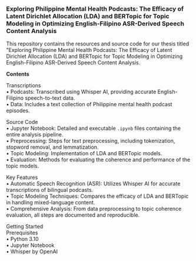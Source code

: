 ### Exploring Philippine Mental Health Podcasts: The Efficacy of Latent Dirichlet Allocation (LDA) and BERTopic for Topic Modeling in Optimizing English-Filipino ASR-Derived Speech Content Analysis  

This repository contains the resources and source code for our thesis titled "Exploring Philippine Mental Health Podcasts: The Efficacy of Latent Dirichlet Allocation (LDA) and BERTopic for Topic Modeling in Optimizing English-Filipino ASR-Derived Speech Content Analysis.

**Contents**

Transcriptions  
•	Podcasts: Transcribed using Whisper AI, providing accurate English-Filipino speech-to-text data.  
•	Data: Includes a text collection of Philippine mental health podcast episodes.  

Source Code  
•	Jupyter Notebook: Detailed and executable `.ipynb` files containing the entire analysis pipeline.  
•	Preprocessing: Steps for text preprocessing, including tokenization, stopword removal, and lemmatization.  
•	Topic Modeling: Implementation of LDA and BERTopic models.  
•	Evaluation: Methods for evaluating the coherence and performance of the topic models.  

Key Features  
•	Automatic Speech Recognition (ASR): Utilizes Whisper AI for accurate transcriptions of bilingual podcasts.  
•	Topic Modeling Techniques: Compares the efficacy of LDA and BERTopic in handling mixed-language content.  
•	Comprehensive Analysis: From data preprocessing to topic coherence evaluation, all steps are documented and reproducible.  

Getting Started  
Prerequisites  
•	Python 3.10  
•	Jupyter Notebook  
•	Whisper by OpenAI  
